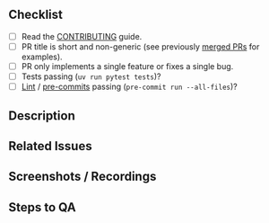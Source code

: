<!--
  Thank you for taking the time to contribute to Tracecat!

  For Work In Progress Pull Requests, please use the Draft PR feature,
  see https://github.blog/2019-02-14-introducing-draft-pull-requests/ for further details.
-->

## Checklist

- [ ] Read the [CONTRIBUTING](CONTRIBUTING.md) guide.
- [ ] PR title is short and non-generic (see previously [merged PRs](https://github.com/TracecatHQ/tracecat/pulls?q=is%3Apr+is%3Aclosed) for examples).
- [ ] PR only implements a single feature or fixes a single bug.
- [ ] Tests passing (`uv run pytest tests`)?
- [ ] [Lint](https://docs.astral.sh/ruff/) / [pre-commits](https://pre-commit.com/) passing (`pre-commit run --all-files`)?

## Description

<!--
Please do not leave this blank.
What does this PR implement/fix? Explain your changes.
E.g. This PR [adds/removes/fixes/replaces] the [feature/bug/etc].
-->

## Related Issues

<!--
Please use this format link issue numbers: Fixes #123
https://docs.github.com/en/free-pro-team@latest/github/managing-your-work-on-github/linking-a-pull-request-to-an-issue#linking-a-pull-request-to-an-issue-using-a-keyword
-->

## Screenshots / Recordings

<!-- Visual changes require screenshots -->

## Steps to QA

<!--
Please provide some steps for the reviewer to test your change. If you wrote tests, you can mention that here instead.

1. Click a link
2. Do this thing
3. Validate you see the thing working
-->
